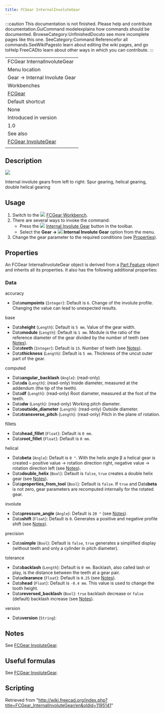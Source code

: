```yaml
---
title: FCGear InternalInvoluteGear
---
```


:::caution
This documentation is not finished. Please help and contribute documentation.GuiCommand modelexplains how commands should be documented. BrowseCategory:UnfinishedDocuto see more incomplete pages like this one. SeeCategory:Command Referencefor all commands.SeeWikiPagesto learn about editing the wiki pages, and go toHelp FreeCADto learn about other ways in which you can contribute.
:::

|                                                                   |
| ----------------------------------------------------------------- |
| FCGear InternalInvoluteGear                                       |
| Menu location                                                     |
| Gear → Internal Involute Gear                                     |
| Workbenches                                                       |
| [FCGear](/FCGear_Workbench "FCGear Workbench")                    |
| Default shortcut                                                  |
| None                                                              |
| Introduced in version                                             |
| 1.0                                                               |
| See also                                                          |
| [FCGear InvoluteGear](/FCGear_InvoluteGear "FCGear InvoluteGear") |
|                                                                   |

## Description

![](/images/FCGear_InternalInvoluteGear-01.png)

Internal involute gears from left to right: Spur gearing, helical gearing, double helical gearing

## Usage

1. Switch to the ![](/images/FCGear_workbench_icon.svg) [FCGear Workbench](/FCGear_Workbench "FCGear Workbench").
2. There are several ways to invoke the command:
   - Press the ![](/images/FCGear_InternalInvoluteGear.svg) [Internal Involute Gear](/FCGear_InternalInvoluteGear "FCGear InternalInvoluteGear") button in the toolbar.
   - Select the **Gear → ![](/images/FCGear_InternalInvoluteGear.svg) Internal Involute Gear** option from the menu.
3. Change the gear parameter to the required conditions (see [Properties](#Properties)).

## Properties

An FCGear InternalInvoluteGear object is derived from a [Part Feature](/Part_Feature "Part Feature") object and inherits all its properties. It also has the following additional properties:

### Data

accuracy

- Data**numpoints** (`Integer`): Default is `6`. Change of the involute profile. Changing the value can lead to unexpected results.

base

- Data**height** (`Length`): Default is `5 mm`. Value of the gear width.
- Data**module** (`Length`): Default is `1 mm`. Module is the ratio of the reference diameter of the gear divided by the number of teeth (see [Notes](/FCGear_InvoluteGear#Notes "FCGear InvoluteGear")).
- Data**teeth** (`Integer`): Default is `15`. Number of teeth (see [Notes](/FCGear_InvoluteGear#Notes "FCGear InvoluteGear")).
- Data**thickness** (`Length`): Default is `5 mm`. Thickness of the uncut outer part of the gear.

computed

- Data**angular_backlash** (`Angle`): (read-only)
- Data**da** (`Length`): (read-only) Inside diameter, measured at the addendum (the tip of the teeth).
- Data**df** (`Length`): (read-only) Root diameter, measured at the foot of the teeth.
- Data**dw** (`Length`): (read-only) Working pitch diameter.
- Data**outside_diameter** (`Length`): (read-only) Outside diameter.
- Data**transverse_pitch** (`Length`): (read-only) Pitch in the plane of rotation.

fillets

- Data**head_fillet** (`Float`): Default is `0 mm`.
- Data**root_fillet** (`Float`): Default is `0 mm`.

helical

- Data**beta** (`Angle`): Default is `0 °`. With the helix angle β a helical gear is created – positive value → rotation direction right, negative value → rotation direction left (see [Notes](/FCGear_InvoluteGear#Notes "FCGear InvoluteGear")).
- Data**double_helix** (`Bool`): Default is `false`, `true` creates a double helix gear (see [Notes](/FCGear_InvoluteGear#Notes "FCGear InvoluteGear")).
- Data**properties_from_tool** (`Bool`): Default is `false`. If `true` and Data**beta** is not zero, gear parameters are recomputed internally for the rotated gear.

involute

- Data**pressure_angle** (`Angle`): Default is `20 °` (see [Notes](/FCGear_InvoluteGear#Notes "FCGear InvoluteGear")).
- Data**shift** (`Float`): Default is `0`. Generates a positive and negative profile shift (see [Notes](/FCGear_InvoluteGear#Notes "FCGear InvoluteGear")).

precision

- Data**simple** (`Bool`): Default is `false`, `true` generates a simplified display (without teeth and only a cylinder in pitch diameter).

tolerance

- Data**backlash** (`Length`): Default is `0 mm`. Backlash, also called lash or play, is the distance between the teeth at a gear pair.
- Data**clearance** (`Float`): Default is `0.25` (see [Notes](/FCGear_InvoluteGear#Notes "FCGear InvoluteGear")).
- Data**head** (`Float`): Default is `-0.4 mm`. This value is used to change the tooth height.
- Data**reversed_backlash** (`Bool`): `true` backlash decrease or `false` (default) backlash increase (see [Notes](/FCGear_InvoluteGear#Notes "FCGear InvoluteGear")).

version

- Data**version** (`String`):

## Notes

See [FCGear InvoluteGear](/FCGear_InvoluteGear#Notes "FCGear InvoluteGear").

## Useful formulas

See [FCGear InvoluteGear](/FCGear_InvoluteGear#Useful_formulas "FCGear InvoluteGear").

## Scripting

Retrieved from "<http://wiki.freecad.org/index.php?title=FCGear_InternalInvoluteGear/en&oldid=1195141>"
